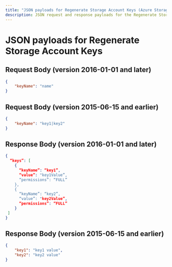 ```yaml
---
title: "JSON payloads for Regenerate Storage Account Keys (Azure Storage)"
description: JSON request and response payloads for the Regenerate Storage Account Keys API.
---
```

# JSON payloads for Regenerate Storage Account Keys

## Request Body (version 2016-01-01 and later)

```json
{
    "keyName": "name"
}
```

## Request Body (version 2015-06-15 and earlier)

```json
{
    "keyName": "key1|key2"
}
```

## Response Body (version 2016-01-01 and later)

```json
{
  “keys”: [
    {
      “keyName”: “key1”,
      “value”: "key1Value”,
      “permissions”: “FULL”
    },
    {
      “keyName”: “key2”,
      “value”: "key2Value”,
      “permissions”: “FULL”
    }
 ]
}
```

## Response Body (version 2015-06-15 and earlier)

```json
{
    "key1": "key1 value",
    "key2": "key2 value"
}
```
